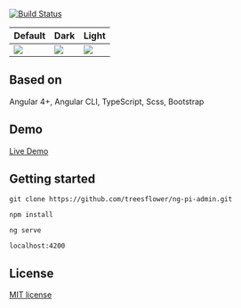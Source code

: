
[![Build Status](https://travis-ci.org/BKnds/ng-pi-admin.svg?branch=master)](https://travis-ci.org/BKnds/ng-pi-admin)


Default | Dark | Light
---|---|---
![](https://raw.githubusercontent.com/treesflower/dustAdmin/master/default.png) | ![](https://raw.githubusercontent.com/treesflower/dustAdmin/master/dark.png) | ![](https://raw.githubusercontent.com/treesflower/dustAdmin/master/light.png)



## Based on
Angular 4+, Angular CLI, TypeScript, Scss, Bootstrap

## Demo
[Live Demo](http://treesflower.com/ng-pi-admin)

## Getting started
```
git clone https://github.com/treesflower/ng-pi-admin.git

npm install

ng serve 

localhost:4200
```

## License
[MIT license](LICENSE)
